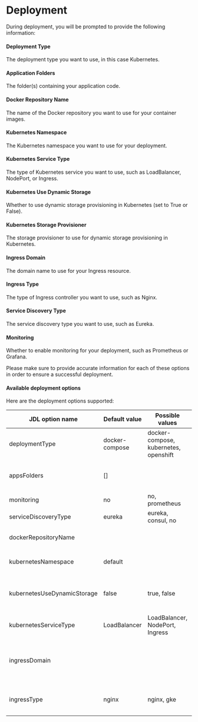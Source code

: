 # Deployment

During deployment, you will be prompted to provide the following information:

#### Deployment Type
The deployment type you want to use, in this case Kubernetes.

#### Application Folders
The folder(s) containing your application code.

#### Docker Repository Name
The name of the Docker repository you want to use for your container images.

#### Kubernetes Namespace
The Kubernetes namespace you want to use for your deployment.

#### Kubernetes Service Type
The type of Kubernetes service you want to use, such as LoadBalancer, NodePort, or Ingress.

#### Kubernetes Use Dynamic Storage
Whether to use dynamic storage provisioning in Kubernetes (set to True or False).

#### Kubernetes Storage Provisioner
The storage provisioner to use for dynamic storage provisioning in Kubernetes.

#### Ingress Domain
The domain name to use for your Ingress resource.

#### Ingress Type
The type of Ingress controller you want to use, such as Nginx.

#### Service Discovery Type
The service discovery type you want to use, such as Eureka.

#### Monitoring
Whether to enable monitoring for your deployment, such as Prometheus or Grafana.

Please make sure to provide accurate information for each of these options in order to ensure a successful deployment.

#### Available deployment options 

Here are the deployment options supported:

| JDL option name | Default value | Possible values | Comment |
| --------------- | ------------- | --------------- | ------- |
| deploymentType | docker-compose | docker-compose, kubernetes, openshift |  |
| appsFolders | [] |  | Directory names for the applications separated by comma. Must be a list, example [foo, bar] |
| monitoring | no | no, prometheus |  |
| serviceDiscoveryType | eureka | eureka, consul, no |  |
| dockerRepositoryName |  |  | The name or URL of the docker repository. Must be in double quotes |
| kubernetesNamespace | default |  | Applicable only when deploymentType is kubernetes |
| kubernetesUseDynamicStorage | false | true, false | Applicable only when deploymentType is kubernetes, enables the kubernetesStorageClassName option |
| kubernetesServiceType | LoadBalancer | LoadBalancer, NodePort, Ingress | Applicable only when deploymentType is kubernetes |
| ingressDomain |  |  | The domain for Ingress when kubernetesServiceType is `Ingress`. Must be in double quotes. Applicable only when deploymentType is kubernetes |
| ingressType | nginx | nginx, gke | The kubernetes ingress type, only set when `kubernetesServiceType` is set to Ingress |

